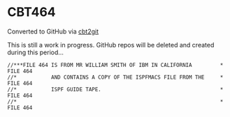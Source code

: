# CBT464
Converted to GitHub via [cbt2git](https://github.com/wizardofzos/cbt2git)

This is still a work in progress. GitHub repos will be deleted and created during this period...

```
//***FILE 464 IS FROM MR WILLIAM SMITH OF IBM IN CALIFORNIA         *   FILE 464
//*           AND CONTAINS A COPY OF THE ISPFMACS FILE FROM THE     *   FILE 464
//*           ISPF GUIDE TAPE.                                      *   FILE 464
//*                                                                 *   FILE 464
```
